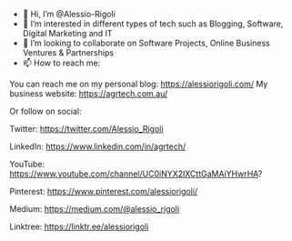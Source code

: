- 👋 Hi, I’m @Alessio-Rigoli
- 👀 I’m interested in different types of tech such as Blogging, Software, Digital Marketing and IT
- 💞️ I’m looking to collaborate on Software Projects, Online Business Ventures & Partnerships
- 📫 How to reach me:

You can reach me on my personal blog: https://alessiorigoli.com/
My business website: https://agrtech.com.au/

Or follow on social:

Twitter: 
https://twitter.com/Alessio_Rigoli

LinkedIn: 
https://www.linkedin.com/in/agrtech/

YouTube: 
https://www.youtube.com/channel/UC0iNYX2IXCttGaMAiYHwrHA?

Pinterest: 
https://www.pinterest.com/alessiorigoli/

Medium: 
https://medium.com/@alessio_rigoli

Linktree: 
https://linktr.ee/alessiorigoli

<!---
Alessio-Rigoli/Alessio-Rigoli is a ✨ special ✨ repository because its `README.md` (this file) appears on your GitHub profile.
You can click the Preview link to take a look at your changes.
--->
